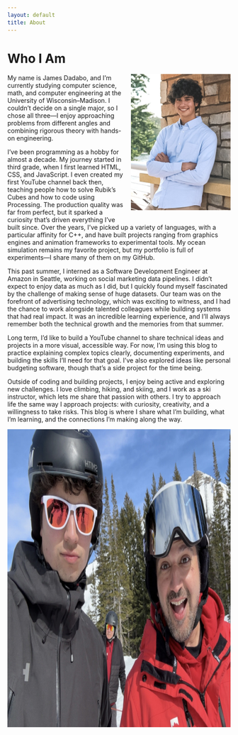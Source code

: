 ```yaml
---
layout: default
title: About
---
```


# Who I Am

<img src="/assets/img/me/graduation.jpg" style="float: right; margin: 0 0 1em 1em; width: 225px;">

My name is James Dadabo, and I’m currently studying computer science, math, and computer engineering at the University of Wisconsin–Madison. I couldn’t decide on a single major, so I chose all three—I enjoy approaching problems from different angles and combining rigorous theory with hands-on engineering.
 
I’ve been programming as a hobby for almost a decade. My journey started in third grade, when I first learned HTML, CSS, and JavaScript. I even created my first YouTube channel back then, teaching people how to solve Rubik’s Cubes and how to code using Processing. The production quality was far from perfect, but it sparked a curiosity that’s driven everything I’ve built since. Over the years, I’ve picked up a variety of languages, with a particular affinity for C++, and have built projects ranging from graphics engines and animation frameworks to experimental tools. My ocean simulation remains my favorite project, but my portfolio is full of experiments—I share many of them on my GitHub.

This past summer, I interned as a Software Development Engineer at Amazon in Seattle, working on social marketing data pipelines. I didn’t expect to enjoy data as much as I did, but I quickly found myself fascinated by the challenge of making sense of huge datasets. Our team was on the forefront of advertising technology, which was exciting to witness, and I had the chance to work alongside talented colleagues while building systems that had real impact. It was an incredible learning experience, and I’ll always remember both the technical growth and the memories from that summer.
    
Long term, I’d like to build a YouTube channel to share technical ideas and projects in a more visual, accessible way. For now, I’m using this blog to practice explaining complex topics clearly, documenting experiments, and building the skills I’ll need for that goal. I’ve also explored ideas like personal budgeting software, though that’s a side project for the time being.
    
Outside of coding and building projects, I enjoy being active and exploring new challenges. I love climbing, hiking, and skiing, and I work as a ski instructor, which lets me share that passion with others. I try to approach life the same way I approach projects: with curiosity, creativity, and a willingness to take risks. This blog is where I share what I’m building, what I’m learning, and the connections I’m making along the way.

<div style="display:flex; overflow:scroll">
    <img src="/assets/img/me/skiing.jpg">
    <img src="/assets/img/me/hiking.jpg">
    <img src="/assets/img/me/climbing.jpg">
    <img src="/assets/img/me/basketball.jpg">
    <img src="/assets/img/me/running.jpg">
</div>
